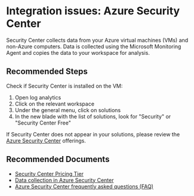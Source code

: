 <properties
pageTitle="Solutions: Azure Security Center"
description="Solutions: Azure Security Center"
service="microsoft.operationalinsights"
symptomID=""
infoBubbleText=""
resource="operationalinsightsaccounts"
authors="Yanivsh"
authoralias="fifa1111"
selfHelpType="generic"
supportTopicIds="32612432"
productPesIds="15725"
cloudEnvironments="Public, Fairfax"
articleId = "operationalinsights-generalloganalytics-integrationissuesazuresecuritycenter"
/>

# Integration issues: Azure Security Center
Security Center collects data from your Azure virtual machines (VMs) and non-Azure computers. Data is collected using the Microsoft Monitoring Agent and copies the data to your workspace for analysis.

## **Recommended Steps**

Check if Security Center is installed on the VM:

1. Open log analytics
2. Click on the relevant workspace
3. Under the general menu, click on solutions
4. In the new blade with the list of solutions, look for "Security" or "Security Center Free"

If Security Center does not appear in your solutions, please review the [Azure Security Center](https://docs.microsoft.com/azure/security-center/security-center-enable-data-collection#using-an-existing-workspace) offerings.

## **Recommended Documents**

* [Security Center Pricing Tier](https://azure.microsoft.com/pricing/details/security-center/)
* [Data collection in Azure Security Center](https://docs.microsoft.com/azure/security-center/security-center-enable-data-collection)
* [Azure Security Center frequently asked questions (FAQ)](https://docs.microsoft.com/azure/security-center/security-center-faq)
